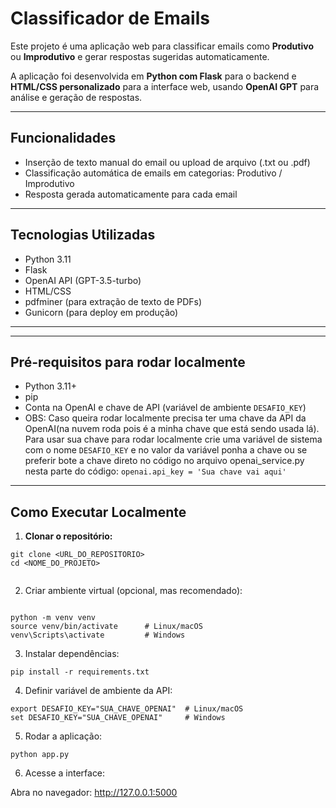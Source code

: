 # Classificador de Emails

Este projeto é uma aplicação web para classificar emails como **Produtivo** ou **Improdutivo** e gerar respostas sugeridas automaticamente.  

A aplicação foi desenvolvida em **Python com Flask** para o backend e **HTML/CSS personalizado** para a interface web, usando **OpenAI GPT** para análise e geração de respostas.

---

## Funcionalidades

- Inserção de texto manual do email ou upload de arquivo (.txt ou .pdf)
- Classificação automática de emails em categorias: Produtivo / Improdutivo
- Resposta gerada automaticamente para cada email

---

## Tecnologias Utilizadas

- Python 3.11
- Flask
- OpenAI API (GPT-3.5-turbo)
- HTML/CSS
- pdfminer (para extração de texto de PDFs)
- Gunicorn (para deploy em produção)

---


---

## Pré-requisitos para rodar localmente

- Python 3.11+
- pip
- Conta na OpenAI e chave de API (variável de ambiente `DESAFIO_KEY`)
- OBS: Caso queira rodar localmente precisa ter uma chave da API da OpenAI(na nuvem roda pois é a minha chave que está sendo usada lá).
    Para usar sua chave para rodar localmente crie uma variável de sistema com o nome `DESAFIO_KEY` e no valor da  variável ponha a chave
    ou se preferir bote a chave direto no código no arquivo openai_service.py nesta parte do código: ```openai.api_key = 'Sua chave vai aqui'```

---

## Como Executar Localmente

1. **Clonar o repositório:**

```bash:
git clone <URL_DO_REPOSITORIO>
cd <NOME_DO_PROJETO>


```
2. Criar ambiente virtual (opcional, mas recomendado):
```

python -m venv venv
source venv/bin/activate      # Linux/macOS
venv\Scripts\activate         # Windows

```
3. Instalar dependências:
```
pip install -r requirements.txt

```
4. Definir variável de ambiente da API:
```
export DESAFIO_KEY="SUA_CHAVE_OPENAI"  # Linux/macOS
set DESAFIO_KEY="SUA_CHAVE_OPENAI"     # Windows

```
5. Rodar a aplicação:
```
python app.py

```
6. Acesse a interface:

Abra no navegador: http://127.0.0.1:5000
